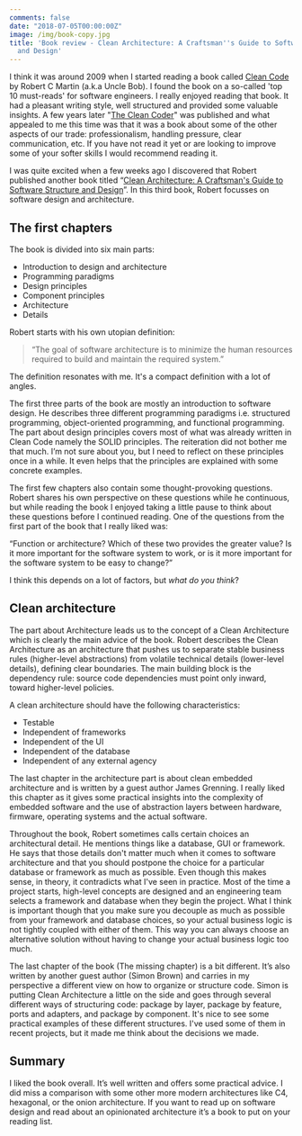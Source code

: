 ```yaml
---
comments: false
date: "2018-07-05T00:00:00Z"
image: /img/book-copy.jpg
title: 'Book review - Clean Architecture: A Craftsman''s Guide to Software Structure
  and Design'
---
```


I think it was around 2009 when I started reading a book called [Clean Code](https://www.amazon.com/gp/product/0132350882/ref=as_li_tl?ie=UTF8&tag=jreijnblog-20&camp=1789&creative=9325&linkCode=as2&creativeASIN=0132350882&linkId=e0fd05eaf523f61ae0fe4fb27b4a4821) by Robert C Martin (a.k.a Uncle Bob). I found the book on a so-called 'top 10 must-reads' for software engineers. I really enjoyed reading that book. It had a pleasant writing style, well structured and provided some valuable insights. A few years later "[The Clean Coder](https://www.amazon.com/gp/product/0137081073/ref=as_li_tl?ie=UTF8&camp=1789&creative=9325&creativeASIN=0137081073&linkCode=as2&tag=jreijnblog-20&linkId=363e18b4bed01edea269dbf0fce16583)" was published and what appealed to me this time was that it was a book about some of the other aspects of our trade: professionalism, handling pressure, clear communication, etc.  If you have not read it yet or are looking to improve some of your softer skills I would recommend reading it.

I was quite excited when a few weeks ago I discovered that Robert published another book titled “[Clean Architecture: A Craftsman's Guide to Software Structure and Design](https://www.amazon.com/gp/product/0134494164/ref=as_li_tl?ie=UTF8&tag=jreijnblog-20&camp=1789&creative=9325&linkCode=as2&creativeASIN=0134494164&linkId=02cf367dada2ce397e117b47bb0f4963)”. In this third book, Robert focusses on software design and architecture. 

## The first chapters

The book is divided into six main parts:

* Introduction to design and architecture
* Programming paradigms
* Design principles
* Component principles
* Architecture
* Details

Robert starts with his own utopian definition: 

> “The goal of software architecture is to minimize the human resources required to build and maintain the required system.”

The definition resonates with me. It's a compact definition with a lot of angles.

The first three parts of the book are mostly an introduction to software design. He describes three different programming paradigms i.e. structured programming, object-oriented programming, and functional programming. The part about design principles covers most of what was already written in Clean Code namely the SOLID principles. The reiteration did not bother me that much. I’m not sure about you, but I need to reflect on these principles once in a while. It even helps that the principles are explained with some concrete examples.

The first few chapters also contain some thought-provoking questions. Robert shares his own perspective on these questions while he continuous, but while reading the book I enjoyed taking a little pause to think about these questions before I continued reading. One of the questions from the first part of the book that I really liked was:

“Function or architecture? Which of these two provides the greater value? Is it more important for the software system to work, or is it more important for the software system to be easy to change?”

I think this depends on a lot of factors, but *what do you think*?

## Clean architecture

The part about Architecture leads us to the concept of a Clean Architecture which is clearly the main advice of the book. Robert describes the Clean Architecture as an architecture that pushes us to separate stable business rules (higher-level abstractions) from volatile technical details (lower-level details), defining clear boundaries. The main building block is the dependency rule: source code dependencies must point only inward, toward higher-level policies.

A clean architecture should have the following characteristics:

* Testable
* Independent of frameworks
* Independent of the UI
* Independent of the database
* Independent of any external agency

The last chapter in the architecture part is about clean embedded architecture and is written by a guest author James Grenning. I really liked this chapter as it gives some practical insights into the complexity of embedded software and the use of abstraction layers between hardware, firmware, operating systems and the actual software.

Throughout the book, Robert sometimes calls certain choices an architectural detail. He mentions things like a database, GUI or framework. He says that those details don't matter much when it comes to software architecture and that you should postpone the choice for a particular database or framework as much as possible. Even though this makes sense, in theory, it contradicts what I've seen in practice. Most of the time a project starts, high-level concepts are designed and an engineering team selects a framework and database when they begin the project. What I think is important though that you make sure you decouple as much as possible from your framework and database choices, so your actual business logic is not tightly coupled with either of them. This way you can always choose an alternative solution without having to change your actual business logic too much.

The last chapter of the book (The missing chapter) is a bit different. It’s also written by another guest author (Simon Brown) and carries in my perspective a different view on how to organize or structure code. Simon is putting Clean Architecture a little on the side and goes through several different ways of structuring code: package by layer, package by feature, ports and adapters, and package by component. It's nice to see some practical examples of these different structures. I've used some of them in recent projects, but it made me think about the decisions we made.

## Summary

I liked the book overall. It’s well written and offers some practical advice. I did miss a comparison with some other more modern architectures like C4, hexagonal, or the onion architecture. If you want to read up on software design and read about an opinionated architecture it’s a book to put on your reading list.
